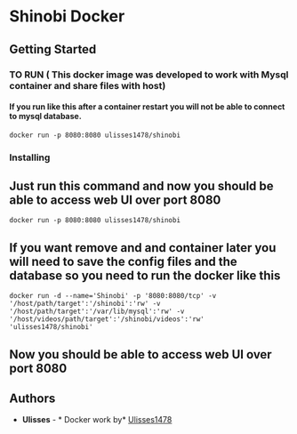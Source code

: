 # Shinobi Docker

## Getting Started
### TO RUN ( This docker image was developed to work with Mysql container and share files with host)
#### If you run like this after a container restart you will not be able to connect to mysql database.
```
docker run -p 8080:8080 ulisses1478/shinobi
```
### Installing
## Just run this command and now you should be able to access web UI over port 8080
```
docker run -p 8080:8080 ulisses1478/shinobi
```

## If you want remove and and container later you will need to save the config files and the database so you need to run the docker like this

```
docker run -d --name='Shinobi' -p '8080:8080/tcp' -v '/host/path/target':'/shinobi':'rw' -v '/host/path/target':'/var/lib/mysql':'rw' -v '/host/videos/path/target':'/shinobi/videos':'rw' 'ulisses1478/shinobi' 
```
## Now you should be able to access web UI over port 8080 
## Authors

* **Ulisses** - * Docker work by* [Ulisses1478](https://github.com/ulisses1478)


